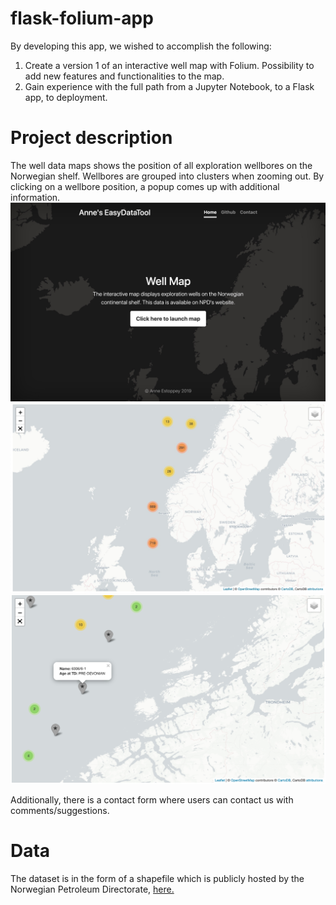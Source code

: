 # flask-folium-app
By developing this app, we wished to accomplish the following:

1. Create a version 1 of an interactive well map with Folium. Possibility to add new features and functionalities to the map.
2. Gain experience with the full path from a Jupyter Notebook, to a Flask app, to deployment.

# Project description
The well data maps shows the position of all exploration wellbores on the Norwegian shelf. Wellbores are grouped into clusters when zooming out. By clicking on a wellbore position, a popup comes up with additional information. 
<br>
    <img src="static/images/foliumapp_screenshot1.jpg" class="centerImage" width="550">
    <img src="static/images/foliumapp_screenshot2.jpg" class="centerImage" width="550">
    <img src="static/images/foliumapp_screenshot3.jpg" class="centerImage" width="550">
<br>

Additionally, there is a contact form where users can contact us with comments/suggestions.

# Data
The dataset is in the form of a shapefile which is publicly hosted by the Norwegian Petroleum Directorate, [here.](https://www.npd.no/en/about-us/information-services/available-data/map-services/)
